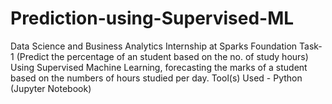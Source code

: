 # Prediction-using-Supervised-ML
Data Science and Business Analytics Internship at Sparks Foundation
Task-1 (Predict the percentage of an student based on the no. of study hours) Using Supervised Machine Learning, forecasting the marks of a student based on the numbers of hours studied per day.
Tool(s) Used - Python (Jupyter Notebook)
